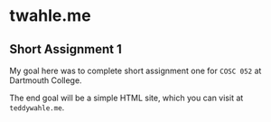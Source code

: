 # twahle.me

## Short Assignment 1

My goal here was to complete short assignment one for `COSC 052` at Dartmouth College.

The end goal will be a simple HTML site, which you can visit at `teddywahle.me`.
